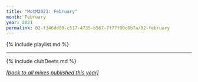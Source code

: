```yaml
---
title: "MotM2021: February"
month: February
year: 2021
permalink: 02-f346dd89-c517-4735-b567-7f77f90c8b7a/02-february
---
```


{% include playlist.md %}

-----

{% include clubDeets.md %}

[_[back to all mixes published this year]_](../index.md)

